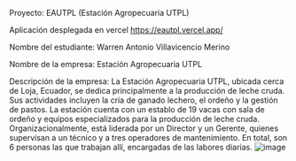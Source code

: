 Proyecto: EAUTPL (Estación Agropecuaria UTPL)

Aplicación desplegada en vercel https://eautpl.vercel.app/

Nombre del estudiante: Warren Antonio Villavicencio Merino

Nombre de la empresa: Estación Agropecuaria UTPL

Descripción de la empresa: La Estación Agropecuaria UTPL, ubicada cerca de Loja, Ecuador, se dedica principalmente a la producción de leche cruda. Sus actividades incluyen la cría de ganado lechero, el ordeño y la gestión de pastos. La estación cuenta con un establo de 19 vacas con sala de ordeño y equipos especializados para la producción de leche cruda. Organizacionalmente, está liderada por un Director y un Gerente, quienes supervisan a un técnico y a tres operadores de mantenimiento. En total, son 6 personas las que trabajan allí, encargadas de las labores diarias.
![image](https://github.com/user-attachments/assets/f30b81b9-6709-437b-9ce4-cd2918370cb5)
